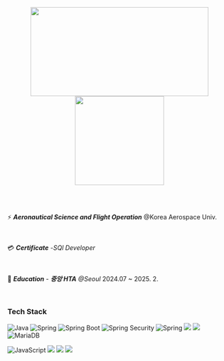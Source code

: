 <p align="center">
  <a href="https://solved.ac/profile/kdh940">
    <img height="200" width="400" src="http://mazassumnida.wtf/api/v2/generate_badge?boj=kdh940"/>
  </a>
  <img height="200" src="https://streak-stats.demolab.com/?user=DNGHKM&theme=buefy&border=E4E2E2&card_width=400" />
</p>
<br>

<br>

⚡ ***Aeronautical Science and Flight Operation*** @Korea Aerospace Univ.

<br>

💳 ***Certificate*** -*SQl Developer*

<br>

🏫 ***Education*** - ***중앙 HTA*** *@Seoul* 2024.07 ~ 2025. 2.


<br>

### Tech Stack
<p>
  <img src="https://img.shields.io/badge/Java-007396?style=flat&logo=Java&logoColor=white" alt="Java"> 
  <img src="https://img.shields.io/badge/Spring-6DB33F?style=flat&logo=Spring&logoColor=white" alt="Spring"> 
  <img src="https://img.shields.io/badge/Spring%20Boot-%236DB33F?style=flat&logo=springboot&logoColor=white" alt="Spring Boot"> 
  <img src="https://img.shields.io/badge/Spring%20Security-%236DB33F?style=flat&logo=springsecurity&logoColor=white" alt="Spring Security"> 
  <img src="https://img.shields.io/badge/Spring AI-6DB33F?style=flat&logo=Spring&logoColor=white" alt="Spring"> 
  <img src="https://img.shields.io/badge/oracle-F80000?style=flate&logo=oracle&logoColor=white"> 
  <img src="https://img.shields.io/badge/mysql-4479A1?style=flat&logo=mysql&logoColor=white">
  <img src="https://img.shields.io/badge/MariaDB-003545?style=flat&logo=MariaDB&logoColor=white" alt="MariaDB"> 
</p>

<p>
  <img src="https://img.shields.io/badge/JavaScript-F7DF1E?style=flat&logo=javascript&logoColor=white" alt="JavaScript"> 
  <img src="https://img.shields.io/badge/HTML5-E34F26?style=flat&logo=html5&logoColor=white"> 
  <img src="https://img.shields.io/badge/CSS3-1572B6?style=flat&logo=css3&logoColor=white"> 
  <img src="https://img.shields.io/badge/bootstrap-7952B3?style=flat&logo=bootstrap&logoColor=white">
</p>
